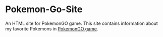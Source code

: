 # Pokemon-Go-Site
An HTML site for PokemonGO game.
This site contains information about my favorite Pokemons in [PokemonGO game](https://www.pokemongo.com).